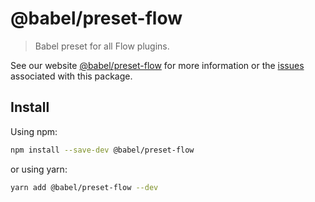 # @babel/preset-flow

> Babel preset for all Flow plugins.

See our website [@babel/preset-flow](https://babeljs.io/docs/en/next/babel-preset-flow.html) for more information or the [issues](https://github.com/babel/babel/issues?utf8=%E2%9C%93&q=is%3Aissue+label%3A%22area%3A%20flow%22+is%3Aopen) associated with this package.

## Install

Using npm:

```sh
npm install --save-dev @babel/preset-flow
```

or using yarn:

```sh
yarn add @babel/preset-flow --dev
```
